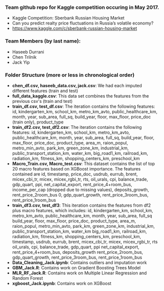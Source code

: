 ### Team github repo for Kaggle competition occuring in May 2017. 
* Kaggle Competition: Sberbank Russian Housing Market
* Can you predict realty price fluctuations in Russia’s volatile economy?
* https://www.kaggle.com/c/sberbank-russian-housing-market

### Team Members (by last name): 
* Haseeb Durrani 
* Chen Trilnik
* Jack Yip

### Folder Structure (more or less in chronological order)
* __chen_df.csv, haseeb_data.csv, jack.csv__: We had each imputed different features (train and test)
* __full_data_kaggle.csv__: This data set combines the features from the previous csv's (train and test)
* __train_df.csv, test_df.csv__: The iteration contains the following features: id, kindergarten_km, school_km, metro_km_avto, public_healthcare_km, month, year, sub_area, full_sq, build_year, floor, max_floor, price_doc (train only), product_type
* __train_df2.csv, test_df2.csv__: The iteration contains the following features: id, kindergarten_km, school_km, metro_km_avto, public_healthcare_km, month, year, sub_area, full_sq, build_year, floor, max_floor, price_doc, product_type, area_m, raion_popul, metro_min_avto, park_km, green_zone_km, industrial_km, public_transport_station_km, water_km, big_road1_km, railroad_km, radiation_km, fitness_km, shopping_centers_km, preschool_km
* __Macro_Train.csv, Macro_test.csv__: This dataset contains the list of top 20 macro features based on XGBoost importance. The features contained are id, timestamp, price_doc, usdrub, eurrub, brent, micex_cbi_tr, micex, micex_rgbi_tr, rts, oil_urals, cpi, balance_trade, gdp_quart, ppi, net_capital_export, rent_price_4+room_bus, income_per_cap (dropped due to missing values), deposits_growth, rent_price_2room_bus     0, gdp_quart_growth, rent_price_3room_bus, rent_price_1room_bus
* __train_df3.csv, test_df3__: This iteration contains the features from df2 plus macro features, which includes: id, kindergarten_km, school_km, metro_km_avto, public_healthcare_km, month, year, sub_area, full_sq	build_year, floor, max_floor, price_doc, product_type, area_m, raion_popul, metro_min_avto, park_km, green_zone_km, industrial_km, public_transport_station_km, water_km	big_road1_km, railroad_km, radiation_km, fitness_km, shopping_centers_km, preschool_km, timestamp, usdrub, eurrub, brent, micex_cbi_tr, micex, micex_rgbi_tr, rts	oil_urals, cpi, balance_trade, gdp_quart, ppi	net_capital_export, rent_price_4+room_bus, deposits_growth	rent_price_2room_bus, gdp_quart_growth, rent_price_3room_bus, rent_price_1room_bus
* __Data_Cleaning_Jack.ipynb__: Contains outliers and imputation work
* __GBM_Jack.R__: Contains work on Gradient Boosting Trees Model
* __MLR_RF_Jack.R__: Contains work on Multiple Linear Regression and Random Forest
* __xgboost_Jack.ipynb__: Contains work on XGBoost
